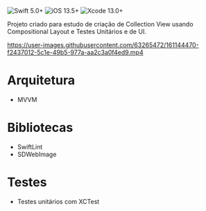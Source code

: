 ![Swift 5.0+](https://img.shields.io/badge/Swift-5.0%2B-purple.svg)
![iOS 13.5+](https://img.shields.io/badge/iOS-13.5%2B-purple.svg)
![Xcode 13.0+](https://img.shields.io/badge/Xcode-13.0%2B-purple.svg)

Projeto criado para estudo de criação de Collection View usando Compositional Layout e Testes Unitários e de UI.


https://user-images.githubusercontent.com/63265472/161144470-f2437012-5c1e-49b5-977a-aa2c3a0f4ed9.mp4


# Arquitetura
- MVVM

# Bibliotecas
- SwiftLint
- SDWebImage

# Testes
- Testes unitários com XCTest 

